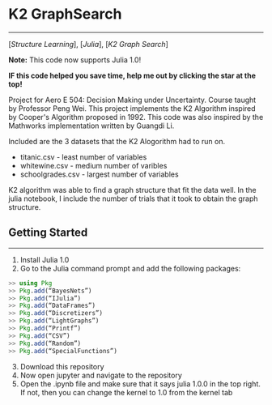 # K2 GraphSearch
---

[*Structure Learning*], [*Julia*], [*K2 Graph Search*]

**Note:** This code now supports Julia 1.0!

**IF this code helped you save time, help me out by clicking the star at the top!**

Project for Aero E 504: Decision Making under Uncertainty. Course taught by Professor Peng Wei.
This project implements the K2 Algorithm inspired by Cooper's Algorithm proposed in 1992. This code was also inspired by the Mathworks implementation written by Guangdi Li.

Included are the 3 datasets that the K2 Alogorithm had to run on.
* titanic.csv - least number of variables
* whitewine.csv - medium number of varibles
* schoolgrades.csv - largest number of variables

K2 algorithm was able to find a graph structure that fit the data well. In the julia notebook, I include the number of trials that it took to obtain the graph structure.

## Getting Started
---

1. Install Julia 1.0
2. Go to the Julia command prompt and add the following packages:

```julia
>> using Pkg
>> Pkg.add(“BayesNets”)
>> Pkg.add(“IJulia”)
>> Pkg.add(“DataFrames”)
>> Pkg.add(“Discretizers”)
>> Pkg.add(“LightGraphs”)
>> Pkg.add(“Printf”)
>> Pkg.add(“CSV”)
>> Pkg.add(“Random”)
>> Pkg.add(“SpecialFunctions”)
```

3. Download this repository
4. Now open jupyter and navigate to the repository
5. Open the .ipynb file and make sure that it says julia 1.0.0 in the top right. If not, then you can change the kernel to 1.0 from the kernel tab

